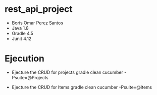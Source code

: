 # rest_api_project
* Boris Omar Perez Santos
* Java 1.8
* Gradle 4.5
* Junit 4.12
# Ejecution
* Ejecture the CRUD for projects
gradle clean cucumber -Psuite=@Projects

* Ejecture the CRUD for Items
gradle clean cucumber -Psuite=@Items
